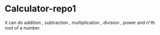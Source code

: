 # Calculator-repo1
It can do addition , subtraction , multiplication , division , power and n^th root of a number. 
